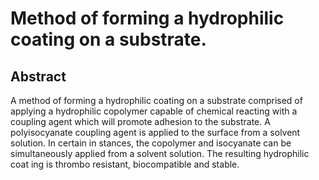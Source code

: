 # Method of forming a hydrophilic coating on a substrate.

## Abstract
A method of forming a hydrophilic coating on a substrate comprised of applying a hydrophilic copolymer capable of chemical reacting with a coupling agent which will promote adhesion to the substrate. A polyisocyanate coupling agent is applied to the surface from a solvent solution. In certain in stances, the copolymer and isocyanate can be simultaneously applied from a solvent solution. The resulting hydrophilic coat ing is thrombo resistant, biocompatible and stable.